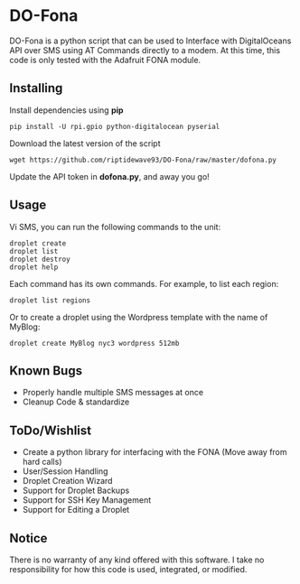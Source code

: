 DO-Fona
============

DO-Fona is a python script that can be used to Interface with DigitalOceans API over SMS using AT Commands directly to a modem. At this time, this code is only tested with the Adafruit FONA module.

Installing
-------

Install dependencies using **pip**

    pip install -U rpi.gpio python-digitalocean pyserial

Download the latest version of the script

	wget https://github.com/riptidewave93/DO-Fona/raw/master/dofona.py
	
Update the API token in **dofona.py**, and away you go!
	
Usage
-------
Vi SMS, you can run the following commands to the unit:

	droplet create
	droplet list
	droplet destroy 
	droplet help
	
Each command has its own commands. For example, to list each region:

```
droplet list regions
```

Or to create a droplet using the Wordpress template with the name of MyBlog:

	droplet create MyBlog nyc3 wordpress 512mb

Known Bugs
------
* Properly handle multiple SMS messages at once
* Cleanup Code & standardize

ToDo/Wishlist
------
* Create a python library for interfacing with the FONA (Move away from hard calls)
* User/Session Handling
* Droplet Creation Wizard
* Support for Droplet Backups
* Support for SSH Key Management
* Support for Editing a Droplet

Notice
------
There is no warranty of any kind offered with this software. I take no responsibility for how this code is used, integrated, or modified.